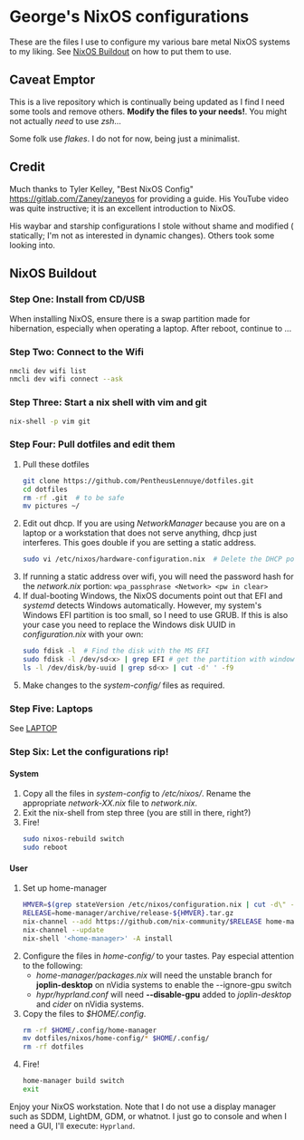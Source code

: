 # George's NixOS configurations

These are the files I use to configure my various bare metal NixOS systems to my
liking. See [NixOS Buildout](#nixos-buildout) on how to put them to use.

## Caveat Emptor

This is a live repository which is continually being updated as I find I need
some tools and remove others. __Modify the files to your needs!__. You might not
actually _need_ to use _zsh_...

Some folk use _flakes_. I do not for now, being just a minimalist.

## Credit

Much thanks to Tyler Kelley, "Best NixOS Config"
<https://gitlab.com/Zaney/zaneyos> for providing a guide. His YouTube video was
quite instructive; it is an excellent introduction to NixOS.

His waybar and starship configurations I stole without shame and modified (
statically; I'm not as interested in dynamic changes). Others took some
looking into.

## NixOS Buildout

### Step One: Install from CD/USB

When installing NixOS, ensure there is a swap partition made for hibernation,
especially when operating a laptop. After reboot, continue to ...

### Step Two: Connect to the Wifi

```sh
nmcli dev wifi list
nmcli dev wifi connect --ask
```

### Step Three: Start a nix shell with vim and git

```sh
nix-shell -p vim git
```

### Step Four: Pull dotfiles and edit them

1. Pull these dotfiles
   ```sh
   git clone https://github.com/PentheusLennuye/dotfiles.git
   cd dotfiles
   rm -rf .git  # to be safe
   mv pictures ~/
   ```
2. Edit out dhcp. If you are using _NetworkManager_ because you are on a laptop
   or a workstation that does not serve anything, dhcp just interferes. This
   goes double if you are setting a static address.
   ```sh
   sudo vi /etc/nixos/hardware-configuration.nix  # Delete the DHCP portion
   ```
3. If running a static address over wifi, you will need the password hash for
   the _network.nix_ portion: `wpa_passphrase <Network> <pw in clear>`
4. If dual-booting Windows, the NixOS documents point out that EFI and
   _systemd_ detects Windows automatically. However, my system's Windows EFI
   partition is too small, so I need to use GRUB. If this is also your case you
   need to replace the Windows disk UUID in _configuration.nix_ with your own:
   ```sh
   sudo fdisk -l  # Find the disk with the MS EFI
   sudo fdisk -l /dev/sd<x> | grep EFI # get the partition with windows EFI
   ls -l /dev/disk/by-uuid | grep sd<x> | cut -d' ' -f9
   ```
5. Make changes to the _system-config/_ files as required.

### Step Five: Laptops

See [LAPTOP](LAPTOP.md)

### Step Six: Let the configurations rip!

#### System

1. Copy all the files in _system-config_ to _/etc/nixos/_. Rename the
   appropriate _network-XX.nix_ file to _network.nix_.
2. Exit the nix-shell from step three (you are still in there, right?)
3. Fire!
   ```sh
   sudo nixos-rebuild switch
   sudo reboot
   ```

#### User

1. Set up home-manager
   ```sh
   HMVER=$(grep stateVersion /etc/nixos/configuration.nix | cut -d\" -f2)
   RELEASE=home-manager/archive/release-${HMVER}.tar.gz
   nix-channel --add https://github.com/nix-community/$RELEASE home-manager
   nix-channel --update
   nix-shell '<home-manager>' -A install
   ```
2. Configure the files in _home-config/_ to your tastes.
   Pay especial attention to the following:
   - _home-manager/packages.nix_ will need the unstable branch for
     __joplin-desktop__ on nVidia systems to enable the --ignore-gpu switch
   - _hypr/hyprland.conf_ will need __--disable-gpu__ added to _joplin-desktop_
     and _cider_ on nVidia systems.
3. Copy the files to _$HOME/.config_.
   ```sh
   rm -rf $HOME/.config/home-manager
   mv dotfiles/nixos/home-config/* $HOME/.config/
   rm -rf dotfiles
   ```
4. Fire!
   ```sh
   home-manager build switch
   exit
   ```

Enjoy your NixOS workstation. Note that I do not use a display manager such as
SDDM, LightDM, GDM, or whatnot. I just go to console and when I need a GUI,
I'll execute: `Hyprland`.


